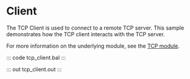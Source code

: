 # Client

The TCP Client is used to connect to a remote TCP server.
This sample demonstrates how the TCP client interacts with the TCP server.

For more information on the underlying module, see the [TCP module](https://docs.central.ballerina.io/ballerina/tcp/latest).

::: code tcp_client.bal :::

::: out tcp_client.out :::